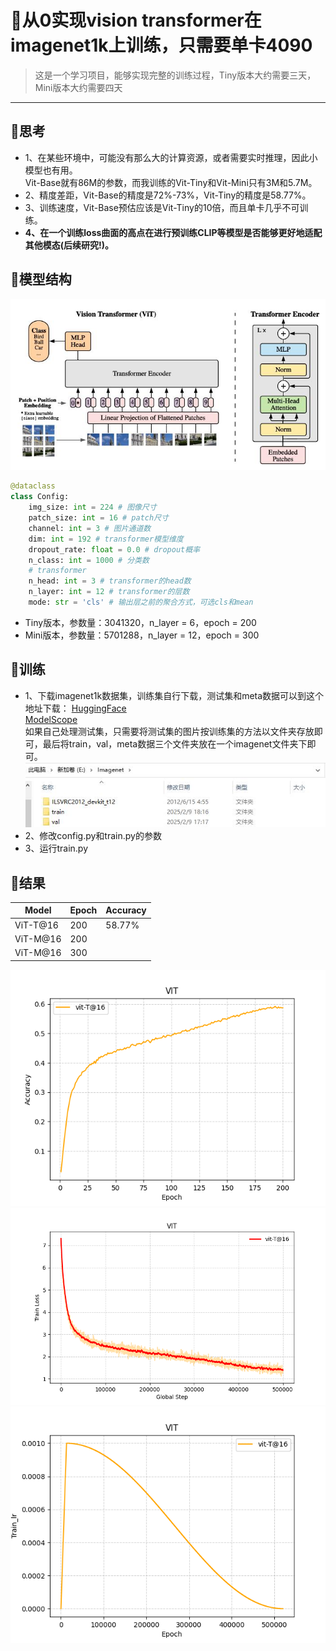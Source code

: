 # 🤖从0实现vision transformer在imagenet1k上训练，只需要单卡4090

> 这是一个学习项目，能够实现完整的训练过程，Tiny版本大约需要三天，Mini版本大约需要四天

---

## 💭思考
- 1、在某些环境中，可能没有那么大的计算资源，或者需要实时推理，因此小模型也有用。  
Vit-Base就有86M的参数，而我训练的Vit-Tiny和Vit-Mini只有3M和5.7M。
- 2、精度差距，Vit-Base的精度是72%-73%，Vit-Tiny的精度是58.77%。
- 3、训练速度，Vit-Base预估应该是Vit-Tiny的10倍，而且单卡几乎不可训练。
- **4、在一个训练loss曲面的高点在进行预训练CLIP等模型是否能够更好地适配其他模态(后续研究!)。**

## 🧠模型结构
<img src = './assert/VIT.jpg'></img>
```python
@dataclass
class Config:
    img_size: int = 224 # 图像尺寸
    patch_size: int = 16 # patch尺寸
    channel: int = 3 # 图片通道数
    dim: int = 192 # transformer模型维度
    dropout_rate: float = 0.0 # dropout概率
    n_class: int = 1000 # 分类数
    # transformer
    n_head: int = 3 # transformer的head数
    n_layer: int = 12 # transformer的层数
    mode: str = 'cls' # 输出层之前的聚合方式，可选cls和mean
```
- Tiny版本，参数量：3041320，n_layer = 6，epoch = 200
- Mini版本，参数量：5701288，n_layer = 12，epoch = 300

## 🚀训练
- 1、下载imagenet1k数据集，训练集自行下载，测试集和meta数据可以到这个地址下载：
[HuggingFace](https://huggingface.co/datasets/royyu/imgnet1k/tree/main)  
[ModelScope](https://www.modelscope.cn/datasets/rrttyy/imagenet1k/files)  
如果自己处理测试集，只需要将测试集的图片按训练集的方法以文件夹存放即可，最后将train，val，meta数据三个文件夹放在一个imagenet文件夹下即可。
<img src = './assert/imagenet数据格式.png'></img>
- 2、修改config.py和train.py的参数
- 3、运行train.py

## 📝结果
| Model     | Epoch | Accuracy |
|-----------|-------|----------|
| ViT-T@16  | 200   | 58.77%   |
| ViT-M@16  | 200   |          |
| ViT-M@16  | 300   |          |
<img src = './assert/vit-T@16_accuracy.png'></img>
<img src = './assert/vit-T@16_loss.png'></img>
<img src = './assert/vit-T@16_lr.png'></img>

